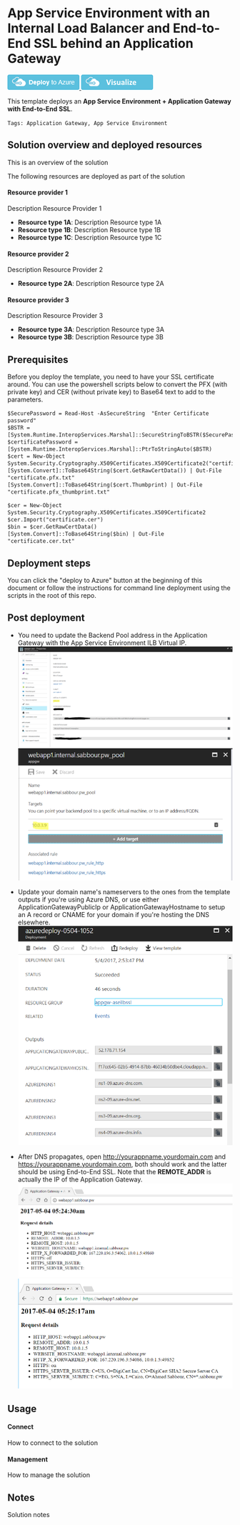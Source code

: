 # App Service Environment with an Internal Load Balancer and End-to-End SSL behind an Application Gateway

<a href="https://portal.azure.com/#create/Microsoft.Template/uri/https%3A%2F%2Fraw.githubusercontent.com%2Fsabbour%2Fappgw-aseilbssl%2Fmaster%2Fazuredeploy.json" target="_blank">
<img src="https://raw.githubusercontent.com/Azure/azure-quickstart-templates/master/1-CONTRIBUTION-GUIDE/images/deploytoazure.png"/>
</a>
<a href="http://armviz.io/#/?load=https%3A%2F%2Fraw.githubusercontent.com%2Fsabbour%2Fappgw-aseilbssl%2Fmaster%2Fazuredeploy.json" target="_blank">
<img src="https://raw.githubusercontent.com/Azure/azure-quickstart-templates/master/1-CONTRIBUTION-GUIDE/images/visualizebutton.png"/>
</a>

This template deploys an **App Service Environment + Application Gateway with End-to-End SSL**.

`Tags: Application Gateway, App Service Environment`

## Solution overview and deployed resources

This is an overview of the solution

The following resources are deployed as part of the solution


#### Resource provider 1

Description Resource Provider 1

+ **Resource type 1A**: Description Resource type 1A
+ **Resource type 1B**: Description Resource type 1B
+ **Resource type 1C**: Description Resource type 1C

#### Resource provider 2

Description Resource Provider 2

+ **Resource type 2A**: Description Resource type 2A

#### Resource provider 3

Description Resource Provider 3

+ **Resource type 3A**: Description Resource type 3A
+ **Resource type 3B**: Description Resource type 3B

## Prerequisites

Before you deploy the template, you need to have your SSL certificate around.
You can use the powershell scripts below to convert the PFX (with private key) and CER (without private key) to Base64 text to add to the parameters.

```
$SecurePassword = Read-Host -AsSecureString  "Enter Certificate password"
$BSTR = [System.Runtime.InteropServices.Marshal]::SecureStringToBSTR($SecurePassword)
$certificatePassword = [System.Runtime.InteropServices.Marshal]::PtrToStringAuto($BSTR)
$cert = New-Object System.Security.Cryptography.X509Certificates.X509Certificate2("certificate.pfx",$certificatePassword)
[System.Convert]::ToBase64String($cert.GetRawCertData()) | Out-File "certificate.pfx.txt"
[System.Convert]::ToBase64String($cert.Thumbprint) | Out-File "certificate.pfx_thumbprint.txt"
```
```
$cer = New-Object System.Security.Cryptography.X509Certificates.X509Certificate2
$cer.Import("certificate.cer")
$bin = $cer.GetRawCertData()
[System.Convert]::ToBase64String($bin) | Out-File "certificate.cer.txt"
```

## Deployment steps

You can click the "deploy to Azure" button at the beginning of this document or follow the instructions for command line deployment using the scripts in the root of this repo.

## Post deployment

* You need to update the Backend Pool address in the Application Gateway with the App Service Environment ILB Virtual IP.
![ASE ILB VIP](images/ase-virtualip.png)
![AppGW Backend Pool IP](images/appgw-backendpool.png)

* Update your domain name's nameservers to the ones from the template outputs if you're using Azure DNS, or use either ApplicationGatewayPublicIp or ApplicationGatewayHostname to setup an A record or CNAME for your domain if you're hosting the DNS elsewhere.  
![ARM deployment outputs](images/arm-deploymentoutputs.png)

* After DNS propagates, open http://yourappname.yourdomain.com and https://yourappname.yourdomain.com, both should work and the latter should be using End-to-End SSL. Note that the **REMOTE_ADDR** is actually the IP of the Application Gateway.
![http-webapp1](images/http-webapp1.png)
![https-webapp1](images/https-webapp1.png)



## Usage

#### Connect

How to connect to the solution

#### Management

How to manage the solution

## Notes

Solution notes